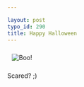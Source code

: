 ```yaml
---

layout: post
typo_id: 290
title: Happy Halloween
---
```

<img src="http://files.jnewland.com/boo.png" style="margin:10px" alt="Boo!" title="Boo!" />

Scared? ;)
